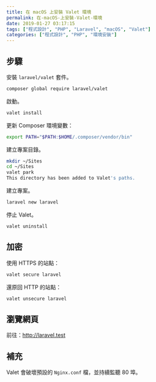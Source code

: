```yaml
---
title: 在 macOS 上安裝 Valet 環境
permalink: 在-macOS-上安裝-Valet-環境
date: 2019-01-27 03:17:15
tags: ["程式設計", "PHP", "Laravel", "macOS", "Valet"]
categories: ["程式設計", "PHP", "環境安裝"]
---
```


## 步驟

安裝 `laravel/valet` 套件。

```BASH
composer global require laravel/valet
```

啟動。

```BASH
valet install
```

更新 Composer 環境變數：

```BASH
export PATH="$PATH:$HOME/.composer/vendor/bin"
```

建立專案目錄。

```BASH
mkdir ~/Sites
cd ~/Sites
valet park
This directory has been added to Valet's paths.
```

建立專案。

```BASH
laravel new laravel
```

停止 Valet。

```BASH
valet uninstall
```

## 加密

使用 HTTPS 的站點：

```BASH
valet secure laravel
```

還原回 HTTP 的站點：

```BASH
valet unsecure laravel
```

## 瀏覽網頁

前往：<http://laravel.test>

## 補充

Valet 會破壞預設的 `Nginx.conf` 檔，並持續監聽 80 埠。
